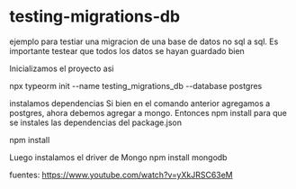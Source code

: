 # testing-migrations-db
ejemplo para testiar una migracion de una base de datos no sql a sql. Es importante testear que todos los datos se hayan guardado bien


Inicializamos el proyecto asi

npx typeorm init --name testing_migrations_db --database postgres


instalamos dependencias
Si bien en el comando anterior agregamos a postgres, ahora debemos agregar a mongo. Entonces npm install para que se instales las dependencias del package.json

npm install

Luego instalamos el driver de Mongo
npm install mongodb




fuentes:
https://www.youtube.com/watch?v=yXkJRSC63eM
